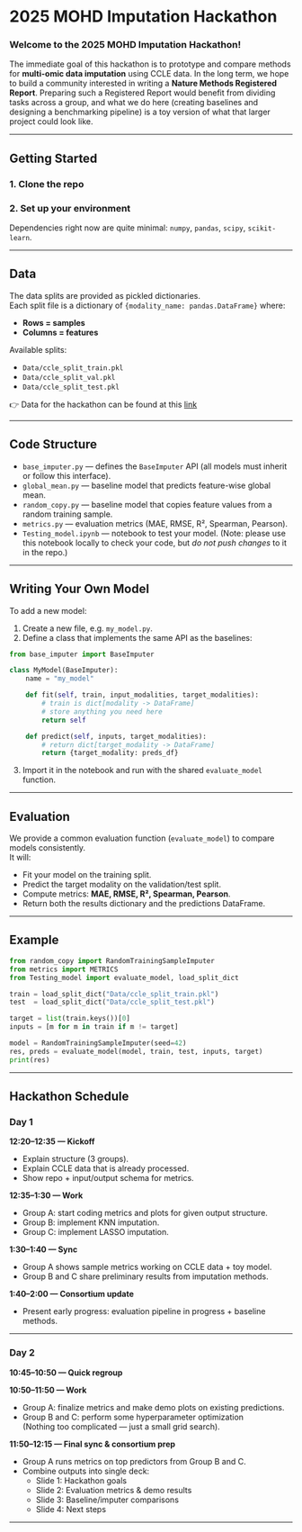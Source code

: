 # 2025 MOHD Imputation Hackathon

### Welcome to the 2025 MOHD Imputation Hackathon!

The immediate goal of this hackathon is to prototype and compare methods for **multi-omic data imputation** using CCLE data. In the long term, we hope to build a community interested in writing a **Nature Methods Registered Report**. Preparing such a Registered Report would benefit from dividing tasks across a group, and what we do here (creating baselines and designing a benchmarking pipeline) is a toy version of what that larger project could look like.

---

## Getting Started

### 1. Clone the repo

### 2. Set up your environment

Dependencies right now are quite minimal: `numpy`, `pandas`, `scipy`, `scikit-learn`.

---

## Data
The data splits are provided as pickled dictionaries.  
Each split file is a dictionary of `{modality_name: pandas.DataFrame}` where:

- **Rows = samples**  
- **Columns = features**

Available splits:

- `Data/ccle_split_train.pkl`
- `Data/ccle_split_val.pkl`
- `Data/ccle_split_test.pkl`

👉 Data for the hackathon can be found at this [link](https://drive.google.com/drive/folders/1w8rro2Vhynnf2uiqLOgXwOFBfgRk2SQm?usp=sharing)

---

## Code Structure

- `base_imputer.py` — defines the `BaseImputer` API (all models must inherit or follow this interface).
- `global_mean.py` — baseline model that predicts feature-wise global mean.
- `random_copy.py` — baseline model that copies feature values from a random training sample.
- `metrics.py` — evaluation metrics (MAE, RMSE, R², Spearman, Pearson).
- `Testing_model.ipynb` — notebook to test your model. (Note: please use this notebook locally to check your code, but *do not push changes* to it in the repo.)

---

## Writing Your Own Model

To add a new model:

1. Create a new file, e.g. `my_model.py`.
2. Define a class that implements the same API as the baselines:

```python
from base_imputer import BaseImputer

class MyModel(BaseImputer):
    name = "my_model"

    def fit(self, train, input_modalities, target_modalities):
        # train is dict[modality -> DataFrame]
        # store anything you need here
        return self

    def predict(self, inputs, target_modalities):
        # return dict[target_modality -> DataFrame]
        return {target_modality: preds_df}
```

3. Import it in the notebook and run with the shared `evaluate_model` function.

---

## Evaluation

We provide a common evaluation function (`evaluate_model`) to compare models consistently.  
It will:

- Fit your model on the training split.
- Predict the target modality on the validation/test split.
- Compute metrics: **MAE, RMSE, R², Spearman, Pearson**.
- Return both the results dictionary and the predictions DataFrame.

---

## Example

```python
from random_copy import RandomTrainingSampleImputer
from metrics import METRICS
from Testing_model import evaluate_model, load_split_dict

train = load_split_dict("Data/ccle_split_train.pkl")
test  = load_split_dict("Data/ccle_split_test.pkl")

target = list(train.keys())[0]
inputs = [m for m in train if m != target]

model = RandomTrainingSampleImputer(seed=42)
res, preds = evaluate_model(model, train, test, inputs, target)
print(res)
```

---

## Hackathon Schedule

### Day 1

**12:20–12:35 — Kickoff**

- Explain structure (3 groups).
- Explain CCLE data that is already processed.
- Show repo + input/output schema for metrics.

**12:35–1:30 — Work**

- Group A: start coding metrics and plots for given output structure.
- Group B: implement KNN imputation.
- Group C: implement LASSO imputation.

**1:30–1:40 — Sync**

- Group A shows sample metrics working on CCLE data + toy model.
- Group B and C share preliminary results from imputation methods.

**1:40–2:00 — Consortium update**

- Present early progress: evaluation pipeline in progress + baseline methods.

---

### Day 2

**10:45–10:50 — Quick regroup**

**10:50–11:50 — Work**

- Group A: finalize metrics and make demo plots on existing predictions.
- Group B and C: perform some hyperparameter optimization  
  (Nothing too complicated — just a small grid search).

**11:50–12:15 — Final sync & consortium prep**

- Group A runs metrics on top predictors from Group B and C.
- Combine outputs into single deck:
  - Slide 1: Hackathon goals
  - Slide 2: Evaluation metrics & demo results
  - Slide 3: Baseline/imputer comparisons
  - Slide 4: Next steps

---

